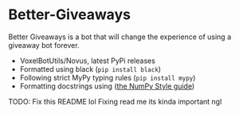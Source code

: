 # Better-Giveaways

Better Giveaways is a bot that will change the experience of using a giveaway bot forever.

- VoxelBotUtils/Novus, latest PyPi releases
- Formatted using black (`pip install black`)
- Following strict MyPy typing rules (`pip install mypy`)
- Formatting docstrings using ([the NumPy Style guide](https://numpydoc.readthedocs.io/en/latest/format.html))

TODO: Fix this README lol
Fixing read me its kinda important ngl
